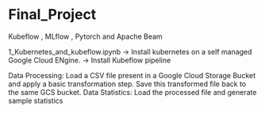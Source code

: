 # Final_Project
Kubeflow , MLflow , Pytorch and Apache Beam

1_Kubernetes_and_kubeflow.ipynb
-> Install kubernetes on a self managed Google Cloud ENgine.
-> Install Kubeflow pipeline



Data Processing: Load a CSV file present in a Google Cloud Storage Bucket and apply a basic transformation step. Save this transformed file back to the same GCS bucket.
Data Statistics: Load the processed file and generate sample statistics